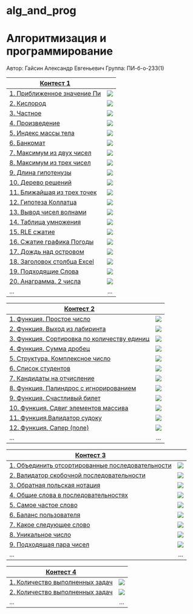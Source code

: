 # alg_and_prog
# Алгоритмизация и программирование

Автор: Гайсин Александр Евгеньевич
Группа: ПИ-б-о-233(1)

|[Контест 1](https://contest.yandex.ru/contest/52142/problems/) |  |
| --- | :-: |
| [1. Приближенное значение Пи](./contest_01/01/main.cpp) | ![](./img/cpp.png) |
| [2. Кислород](./contest_01/02/main.go) |  ![](./img/go.png) |
| [3. Частное](./contest_01/03/main.cpp) | ![](./img/cpp.png) |
| [4. Произведение](./contest_01/03/main.cpp) | ![](./img/go.png) |
| [5. Индекс массы тела](./contest_01/03/main.cpp) | ![](./img/cpp.png) |
| [6. Банкомат](./contest_01/01/main.cpp) | ![](./img/go.png) |
| [7. Максимум из двух чисел](./contest_01/02/main.go) |  ![](./img/cpp.png) |
| [8. Максимум из трех чисел](./contest_01/03/main.cpp) | ![](./img/go.png) |
| [9. Длина гипотенузы](./contest_01/03/main.cpp) | ![](./img/cpp.png) |
| [10. Дерево решений](./contest_01/03/main.cpp) | ![](./img/go.png) |
| [11. Ближайшая из трех точек](./contest_01/01/main.cpp) | ![](./img/cpp.png) |
| [12. Гипотеза Коллатца](./contest_01/02/main.go) |  ![](./img/go.png) |
| [13. Вывод чисел волнами](./contest_01/03/main.cpp) | ![](./img/cpp.png) |
| [14. Таблица умножения](./contest_01/03/main.cpp) | ![](./img/go.png) |
| [15. RLE сжатие](./contest_01/03/main.cpp) | ![](./img/cpp.png) |
| [16. Сжатие графика Погоды](./contest_01/01/main.cpp) | ![](./img/go.png) |
| [17. Дождь над островом](./contest_01/02/main.go) |  ![](./img/cpp.png) |
| [18. Заголовок столбца Excel](./contest_01/03/main.cpp) | ![](./img/go.png) |
| [19. Подходящие Слова](./contest_01/03/main.cpp) | ![](./img/go.png) |
| [20. Анаграмма. 2 числа](./contest_01/03/main.cpp) | ![](./img/cpp.png) |
| ... | ... |

|[Контест 2](https://contest.yandex.ru/contest/52676/problems/) |  |
| --- | :-: |
| [1. Функция. Простое число](./contest_02/01/main.cpp) | ![](./img/cpp.png) |
| [2. Функция. Выход из лабиринта](./contest_02/02/main.go) |  ![](./img/cpp.png) |
| [3. Функция. Сортировка по количеству единиц](./contest_02/03/main.cpp) | ![](./img/cpp.png) |
| [4. Функция. Сумма дробец](./contest_02/03/main.cpp) | ![](./img/cpp.png) |
| [5. Структура. Комплексное число](./contest_02/03/main.cpp) | ![](./img/cpp.png) |
| [6. Список студентов](./contest_02/03/main.cpp) | ![](./img/cpp.png) |
| [7. Кандидаты на отчисление](./contest_02/01/main.cpp) | ![](./img/cpp.png) |
| [8. Функция. Палиндрос с игнорированием](./contest_02/02/main.go) |  ![](./img/go.png) |
| [9. Функция. Счастливый билет](./contest_02/03/main.cpp) | ![](./img/go.png) |
| [10. Функция. Сдвиг элементов массива](./contest_02/03/main.cpp) | ![](./img/go.png) |
| [11. Функция.Валидатор судоку](./contest_02/03/main.cpp) | ![](./img/go.png) |
| [12. Функция. Сапер (поле)](./contest_02/03/main.cpp) | ![](./img/go.png) |
| ... | ... |

|[Контест 3](https://contest.yandex.ru/contest/52676/problems/) |  |
| --- | :-: |
| [1. Объединить отсортированные последовательности](./contest_03/01/main.cpp) | ![](./img/cpp.png) |
| [2. Валидатор скобочной последовательности](./contest_03/02/main.go) |  ![](./img/cpp.png) |
| [3. Обратная польская нотация](./contest_03/03/main.cpp) | ![](./img/cpp.png) |
| [4. Общие слова в последовательностях](./contest_03/04/main.cpp) | ![](./img/cpp.png) |
| [5. Самое частое слово](./contest_03/05/main.cpp) | ![](./img/cpp.png) |
| [6. Баланс пользователя](./contest_03/06/main.cpp) | ![](./img/cpp.png) |
| [7. Какое следующее слово](./contest_03/07/main.cpp) | ![](./img/cpp.png) |
| [8. Уникальное число](./contest_03/08/main.go) |  ![](./img/go.png) |
| [9. Подходящая пара чисел](./contest_03/09/main.cpp) | ![](./img/go.png) |
| ... | ... |

|[Контест 4](https://contest.yandex.ru/contest/52676/problems/) |  |
| --- | :-: |
| [1. Количество выполненных задач](./contest_04/01/main.cpp) | ![](./img/go.png) |
| [2. Количество выполненных задач](./contest_04/02/main.go) |  ![](./img/cpp.png) |
| ... | ... |
